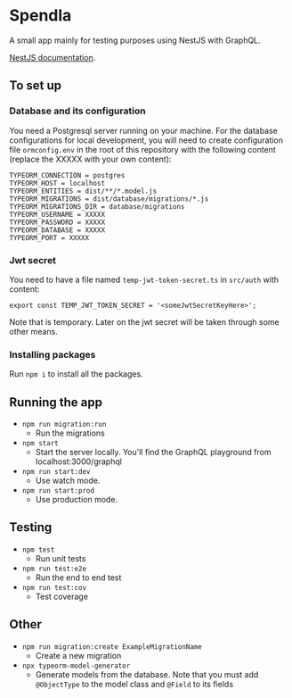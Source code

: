 # Spendla

A small app mainly for testing purposes using NestJS with GraphQL.

[NestJS documentation](https://nestjs.com/).

## To set up

### Database and its configuration

You need a Postgresql server running on your machine.
For the database configurations for local development, you will need to create configuration file `ormconfig.env` in the root of this repository with the following content (replace the XXXXX with your own content):

```
TYPEORM_CONNECTION = postgres
TYPEORM_HOST = localhost
TYPEORM_ENTITIES = dist/**/*.model.js
TYPEORM_MIGRATIONS = dist/database/migrations/*.js
TYPEORM_MIGRATIONS_DIR = database/migrations
TYPEORM_USERNAME = XXXXX
TYPEORM_PASSWORD = XXXXX
TYPEORM_DATABASE = XXXXX
TYPEORM_PORT = XXXXX
```

### Jwt secret

You need to have a file named `temp-jwt-token-secret.ts` in `src/auth` with content:

```
export const TEMP_JWT_TOKEN_SECRET = '<someJwtSecretKeyHere>';
```

Note that is temporary. Later on the jwt secret will be taken through some other means.

### Installing packages

Run `npm i` to install all the packages.

## Running the app

- `npm run migration:run`
  - Run the migrations
- `npm start`
  - Start the server locally. You'll find the GraphQL playground from localhost:3000/graphql
- `npm run start:dev`
  - Use watch mode.
- `npm run start:prod`
  - Use production mode.

## Testing

- `npm test`
  - Run unit tests
- `npm run test:e2e`
  - Run the end to end test
- `npm run test:cov`
  - Test coverage

## Other

- `npm run migration:create ExampleMigrationName`
  - Create a new migration
- `npx typeorm-model-generator`
  - Generate models from the database. Note that you must add `@ObjectType` to the model class and `@Field` to its fields
